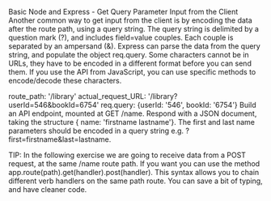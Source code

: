 Basic Node and Express - Get Query Parameter Input from the Client
Another common way to get input from the client is by encoding the data after the route path, using a query string. The query string is delimited by a question mark (?), and includes field=value couples. Each couple is separated by an ampersand (&). Express can parse the data from the query string, and populate the object req.query. Some characters cannot be in URLs, they have to be encoded in a different format before you can send them. If you use the API from JavaScript, you can use specific methods to encode/decode these characters.

route_path: '/library'
actual_request_URL: '/library?userId=546&bookId=6754' 
req.query: {userId: '546', bookId: '6754'}
Build an API endpoint, mounted at GET /name. Respond with a JSON document, taking the structure { name: 'firstname lastname'}. The first and last name parameters should be encoded in a query string e.g. ?first=firstname&last=lastname.

TIP: In the following exercise we are going to receive data from a POST request, at the same /name route path. If you want you can use the method app.route(path).get(handler).post(handler). This syntax allows you to chain different verb handlers on the same path route. You can save a bit of typing, and have cleaner code.